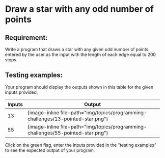 # Draw a star with any odd number of points

## Requirement:

Write a program that draws a star with any given odd number of points entered by the user as the input with the length of each edge equal to 200 steps.

## Testing examples:

Your program should display the outputs shown in this table for the given inputs provided;

| Inputs     | Output                                                                           |
| ---------- | -------------------------------------------------------------------------------- |
| 13         | {image-inline file-path="img/topics/programming-challenges/13-pointed-star.png"} |
| 55         | {image-inline file-path="img/topics/programming-challenges/55-pointed-star.png"} |

Click on the green flag, enter the inputs provided in the “testing examples” to see the expected output of your program.
